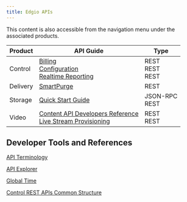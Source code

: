 ```yaml
---
title: Edgio APIs
---
```

This content is also accessible from the navigation menu under the associated products.

|Product|API Guide|Type|
|---|---|---|
|Control	|[Billing](https://support.limelight.com/public/openapi/billing/index.html) <br /> [Configuration](https://support.limelight.com/public/openapi/configuration/index.html) <br /> [Realtime Reporting](https://support.limelight.com/public/openapi/realtimereporting/index.html) | REST <br /> REST <br /> REST |
|Delivery|[SmartPurge](/delivery/delivery/smartpurge/smartpurge_rest_api) |REST|
|Storage|[Quick Start Guide](/delivery/storage/reference_materials)|JSON-RPC <br /> REST|
|Video	|[Content API Developers Reference](/delivery/video/apis/content_api_developers_reference) <br /> [Live Stream Provisioning](/delivery/video/apis/live_stream_provisioning)<br /> |REST <br /> REST|

## Developer Tools and References

[API Terminology](/delivery/control/support_tools/api_terminology)

[API Explorer](https://support.limelight.com/public/explorer/llnw-api-explorer.html)

[Global Time](/delivery/control/support_tools/global_time)

[Control REST APIs Common Structure](/delivery/control/support_tools/api_structure)
